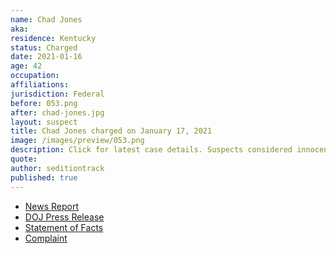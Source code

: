 ```yaml
---
name: Chad Jones
aka:
residence: Kentucky
status: Charged
date: 2021-01-16
age: 42
occupation:
affiliations:
jurisdiction: Federal
before: 053.png
after: chad-jones.jpg
layout: suspect
title: Chad Jones charged on January 17, 2021
image: /images/preview/053.png
description: Click for latest case details. Suspects considered innocent until proven guilty.
quote:
author: seditiontrack
published: true
---
```


- [News Report](https://www.washingtonpost.com/local/legal-issues/chad-barrett-jones-arrest-ashley-babbitt/2021/01/17/c88eaa38-58e9-11eb-8bcf-3877871c819d_story)
- [DOJ Press Release](https://www.justice.gov/usao-dc/pr/kentucky-man-arrested-and-charged-federal-court-actions-us-capitol)
- [Statement of Facts](https://www.justice.gov/usao-dc/press-release/file/1355966/download)
- [Complaint](https://www.justice.gov/usao-dc/press-release/file/1355971/download)

